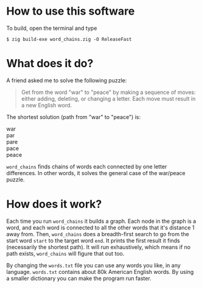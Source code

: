 # How to use this software

To build, open the terminal and type

```
$ zig build-exe word_chains.zig -O ReleaseFast
```

# What does it do?

A friend asked me to solve the following puzzle: 

> Get from the word "war" to "peace" by making a sequence of moves: either adding, deleting, or changing a letter. Each move must result in a new English word.

The shortest solution (path from "war" to "peace") is:
  
war  
par  
pare  
pace  
peace  

`word_chains` finds chains of words each connected by one letter differences. In other words, it solves the general case of the war/peace puzzle.

# How does it work?

Each time you run `word_chains` it builds a graph. Each node in the graph is a word, and each word is connected to all the other words that it's distance 1 away from. Then, `word_chains` does a breadth-first search to go from the start word `start` to the target word `end`. It prints the first result it finds (necessarily the shortest path). It will run exhaustively, which means if no path exists, `word_chains` will figure that out too.

By changing the `words.txt` file you can use any words you like, in any language. `words.txt` contains about 80k American English words. By using a smaller dictionary you can make the program run faster. 